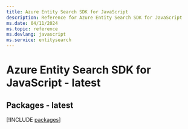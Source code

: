 ```yaml
---
title: Azure Entity Search SDK for JavaScript
description: Reference for Azure Entity Search SDK for JavaScript
ms.date: 04/11/2024
ms.topic: reference
ms.devlang: javascript
ms.service: entitysearch
---
```

# Azure Entity Search SDK for JavaScript - latest
## Packages - latest
[!INCLUDE [packages](entity-search-index.md)]